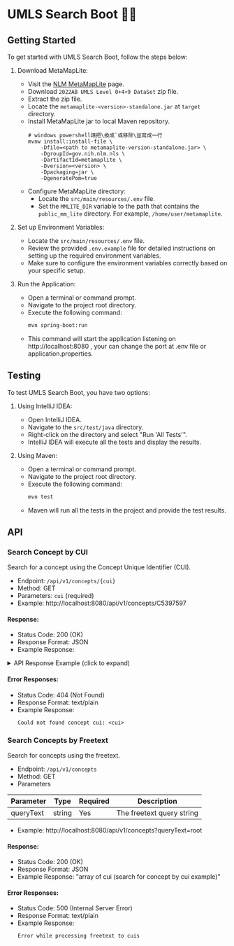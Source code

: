 # UMLS Search Boot 🍃🥾

## Getting Started

To get started with UMLS Search Boot, follow the steps below:

1. Download MetaMapLite:
   - Visit the [NLM MetaMapLite](https://lhncbc.nlm.nih.gov/ii/tools/MetaMap/run-locally/MetaMapLite.html) page.
   - Download `2022AB UMLS Level 0+4+9 DataSet` zip file.
   - Extract the zip file.
   - Locate the `metamaplite-<version>-standalone.jar` at `target` directory.
   - Install MetaMapLite jar to local Maven repository.
        ```shell
        # windows powershell請把\換成`或移除\並寫成一行
        mvnw install:install-file \
            -Dfile=<path to metamaplite-version-standalone.jar> \
            -DgroupId=gov.nih.nlm.nls \
            -DartifactId=metamaplite \
            -Dversion=<version> \
            -Dpackaging=jar \
            -DgeneratePom=true
        ```
   - Configure MetaMapLite directory:
       - Locate the `src/main/resources/.env` file.
       - Set the `MMLITE_DIR` variable to the path that contains the `public_mm_lite` directory. For example, `/home/user/metamaplite`. 
   
2. Set up Environment Variables:
   - Locate the `src/main/resources/.env` file.
   - Review the provided `.env.example` file for detailed instructions on setting up the required environment variables.
   - Make sure to configure the environment variables correctly based on your specific setup.

3. Run the Application:
   - Open a terminal or command prompt.
   - Navigate to the project root directory.
   - Execute the following command:
     ```sh
     mvn spring-boot:run
     ```
   - This command will start the application listening on http://localhost:8080 , your can change the port at .env file or application.properties.

## Testing

To test UMLS Search Boot, you have two options:

1. Using IntelliJ IDEA:
   - Open IntelliJ IDEA.
   - Navigate to the `src/test/java` directory.
   - Right-click on the directory and select "Run 'All Tests'".
   - IntelliJ IDEA will execute all the tests and display the results.

2. Using Maven:
   - Open a terminal or command prompt.
   - Navigate to the project root directory.
   - Execute the following command:
     ```sh
     mvn test
     ```
   - Maven will run all the tests in the project and provide the test results.

## API

### Search Concept by CUI

Search for a concept using the Concept Unique Identifier (CUI).

- Endpoint: `/api/v1/concepts/{cui}`
- Method: GET
- Parameters: `cui` (required)
- Example: http://localhost:8080/api/v1/concepts/C5397597

#### Response:
- Status Code: 200 (OK)
- Response Format: JSON
- Example Response:
<details>
<summary>API Response Example (click to expand)</summary>

```json
{
  "cui": "C0948008",
  "preferredName": "Ischemic stroke",
  "definitions": [
    {
      "concept": {
        "cui": "C0948008",
        "preferredName": "Ischemic stroke"
      },
      "meaning": "<p>A <a href=\"https://medlineplus.gov/stroke.html\">stroke</a> is a medical emergency. There are two types - ischemic and <a href=\"https://medlineplus.gov/hemorrhagicstroke.html\">hemorrhagic</a>. Ischemic stroke is the more common type. It is usually caused by a <a href=\"https://medlineplus.gov/bloodclots.html\">blood clot</a> that blocks or plugs a blood vessel in the brain. This keeps blood from flowing to the brain. Within minutes, brain cells begin to die. Another cause is stenosis, or narrowing of the artery. This can happen because of <a href=\"https://medlineplus.gov/atherosclerosis.html\">atherosclerosis</a>, a disease in which plaque builds up inside your arteries. <a href=\"https://medlineplus.gov/transientischemicattack.html\">Transient ischemic attacks</a> (TIAs) occur when the blood supply to the brain is interrupted briefly. Having a TIA can mean you are at risk for having a more serious stroke.</p> <p>Symptoms of stroke are</p> <ul> <li>Sudden numbness or weakness of the face, arm or leg (especially on one side of the body)</li> <li>Sudden confusion, trouble speaking or understanding speech</li> <li>Sudden trouble seeing in one or both eyes</li> <li>Sudden trouble walking, dizziness, loss of balance or coordination</li> <li>Sudden severe headache with no known cause</li> </ul> <p>It is important to treat strokes as quickly as possible. <a href=\"https://medlineplus.gov/bloodthinners.html\">Blood thinners</a> may be used to stop a stroke while it is happening by quickly dissolving the blood clot. <a href=\"https://medlineplus.gov/strokerehabilitation.html\">Post-stroke rehabilitation</a> can help people overcome disabilities caused by stroke damage.</p> <p class=\"\">NIH: National Institute of Neurological Disorders and Stroke</p>",
      "sourceName": "MEDLINEPLUS"
    },
    {
      "concept": {
        "cui": "C0948008",
        "preferredName": "Ischemic stroke"
      },
      "meaning": "An acute episode of focal cerebral, spinal, or retinal dysfunction caused by infarction of brain tissue.",
      "sourceName": "NCI"
    },
    {
      "concept": {
        "cui": "C0948008",
        "preferredName": "Ischemic stroke"
      },
      "meaning": "Stroke due to BRAIN ISCHEMIA resulting in interruption or reduction of blood flow to a part of the brain. When obstruction is due to a BLOOD CLOT formed within in a cerebral blood vessel it is a thrombotic stroke. When obstruction is formed elsewhere and moved to block a cerebral blood vessel (see CEREBRAL EMBOLISM) it is referred to as embolic stroke. Wake-up stroke refers to ischemic stroke occurring during sleep while cryptogenic stroke refers to ischemic stroke of unknown origin.",
      "sourceName": "MSH"
    },
    {
      "concept": {
        "cui": "C0948008",
        "preferredName": "Ischemic stroke"
      },
      "meaning": "Acute ischemic stroke (AIS) is defined by the sudden loss of blood flow to an area of the brain with the resulting loss of neurologic function. It is caused by thrombosis or embolism that occludes a cerebral vessel supplying a specific area of the brain. During a vessel occlusion, there is a core area where damage to the brain is irreversible and an area of penumbra where the brain has lost function owing to decreased blood flow but is not irreversibly injured. [PMID:32054610]",
      "sourceName": "HPO"
    }
  ],
  "synonyms": [
    {
      "concept": {
        "cui": "C0948008",
        "preferredName": "Ischemic stroke"
      },
      "term": "Ischaemic Stroke",
      "sourceName": "MSH"
    },
    {
      "concept": {
        "cui": "C0948008",
        "preferredName": "Ischemic stroke"
      },
      "term": "STROKE, ISCHEMIC",
      "sourceName": "OMIM"
    },
    {
      "concept": {
        "cui": "C0948008",
        "preferredName": "Ischemic stroke"
      },
      "term": "Stroke, ischemic",
      "sourceName": "OMIM"
    },
    {
      "concept": {
        "cui": "C0948008",
        "preferredName": "Ischemic stroke"
      },
      "term": "Ischemic Strokes",
      "sourceName": "MSH"
    },
    {
      "concept": {
        "cui": "C0948008",
        "preferredName": "Ischemic stroke"
      },
      "term": "ischaemic strokes",
      "sourceName": "CHV"
    },
    {
      "concept": {
        "cui": "C0948008",
        "preferredName": "Ischemic stroke"
      },
      "term": "Ischaemic stroke",
      "sourceName": "HPO"
    },
    {
      "concept": {
        "cui": "C0948008",
        "preferredName": "Ischemic stroke"
      },
      "term": "Ischemic stroke",
      "sourceName": "MTH"
    },
    {
      "concept": {
        "cui": "C0948008",
        "preferredName": "Ischemic stroke"
      },
      "term": "ischemic stroke",
      "sourceName": "CHV"
    },
    {
      "concept": {
        "cui": "C0948008",
        "preferredName": "Ischemic stroke"
      },
      "term": "ischemic strokes",
      "sourceName": "CHV"
    },
    {
      "concept": {
        "cui": "C0948008",
        "preferredName": "Ischemic stroke"
      },
      "term": "stroke ischemic",
      "sourceName": "CHV"
    },
    {
      "concept": {
        "cui": "C0948008",
        "preferredName": "Ischemic stroke"
      },
      "term": "Ischemic stroke",
      "sourceName": "HPO"
    },
    {
      "concept": {
        "cui": "C0948008",
        "preferredName": "Ischemic stroke"
      },
      "term": "Stroke, Ischemic",
      "sourceName": "MSH"
    },
    {
      "concept": {
        "cui": "C0948008",
        "preferredName": "Ischemic stroke"
      },
      "term": "Ischemic Stroke",
      "sourceName": "MSH"
    },
    {
      "concept": {
        "cui": "C0948008",
        "preferredName": "Ischemic stroke"
      },
      "term": "Ischemic stroke",
      "sourceName": "OMIM"
    },
    {
      "concept": {
        "cui": "C0948008",
        "preferredName": "Ischemic stroke"
      },
      "term": "Ischemic Stroke",
      "sourceName": "NCI"
    },
    {
      "concept": {
        "cui": "C0948008",
        "preferredName": "Ischemic stroke"
      },
      "term": "Stroke, Ischaemic",
      "sourceName": "MSH"
    },
    {
      "concept": {
        "cui": "C0948008",
        "preferredName": "Ischemic stroke"
      },
      "term": "Ischemic Stroke",
      "sourceName": "MEDLINEPLUS"
    },
    {
      "concept": {
        "cui": "C0948008",
        "preferredName": "Ischemic stroke"
      },
      "term": "ischaemic stroke",
      "sourceName": "CHV"
    },
    {
      "concept": {
        "cui": "C0948008",
        "preferredName": "Ischemic stroke"
      },
      "term": "Ischaemic Strokes",
      "sourceName": "MSH"
    },
    {
      "concept": {
        "cui": "C0948008",
        "preferredName": "Ischemic stroke"
      },
      "term": "Ischemic Cerebrovascular Accident",
      "sourceName": "NCI"
    }
  ],
  "semanticTypes": [
    "Disease or Syndrome"
  ],
  "broaderConcepts": [],
  "narrowerConcepts": [
    "C5392097",
    "C5392832",
    "C5392833"
  ]
}
```
</details>

#### Error Responses:
- Status Code: 404 (Not Found)
- Response Format: text/plain
- Example Response:
    ```text
    Could not found concept cui: <cui>
    ```

### Search Concepts by Freetext

Search for concepts using the freetext.


- Endpoint: `/api/v1/concepts`
- Method: GET
- Parameters

| Parameter   | Type   | Required | Description              |
|-------------|--------|----------|--------------------------|
| queryText   | string | Yes      | The freetext query string |

- Example: http://localhost:8080/api/v1/concepts?queryText=root
#### Response:

- Status Code: 200 (OK)
- Response Format: JSON
- Example Response: "array of cui (search for concept by cui example)"

#### Error Responses:
- Status Code: 500 (Internal Server Error)
- Response Format: text/plain
- Example Response:
    ```text
    Error while processing freetext to cuis
    ```
